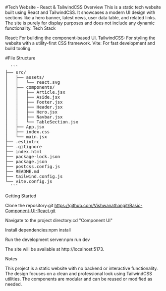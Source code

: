 #Tech Website - React & TailwindCSS
Overview
This is a static tech website built using React and TailwindCSS. It showcases a modern UI design with sections like a hero banner, latest news, user data table, and related links. The site is purely for display purposes and does not include any dynamic functionality.
Tech Stack

React: For building the component-based UI.
TailwindCSS: For styling the website with a utility-first CSS framework.
Vite: For fast development and build tooling.

#File Structure
<pre>
  ```
├── src/
│   ├── assets/
│   │   └── react.svg
│   ├── components/
│   │   ├── Article.jsx
│   │   ├── Aside.jsx
│   │   ├── Footer.jsx
│   │   ├── Header.jsx
│   │   ├── Hero.jsx
│   │   ├── Navbar.jsx
│   │   └── TableSection.jsx
│   ├── App.jsx
│   ├── index.css
│   └── main.jsx
├── .eslintrc
├── .gitignore
├── index.html
├── package-lock.json
├── package.json
├── postcss.config.js
├── README.md
├── tailwind.config.js
└── vite.config.js
  ```
</pre>
Getting Started

Clone the repository:git https://github.com/Vishwanathangit/Basic-Component-UI-React.git


Navigate to the project directory:cd "Component UI"


Install dependencies:npm install


Run the development server:npm run dev

The site will be available at http://localhost:5173.

Notes

This project is a static website with no backend or interactive functionality.
The design focuses on a clean and professional look using TailwindCSS utilities.
The components are modular and can be reused or modified as needed.

